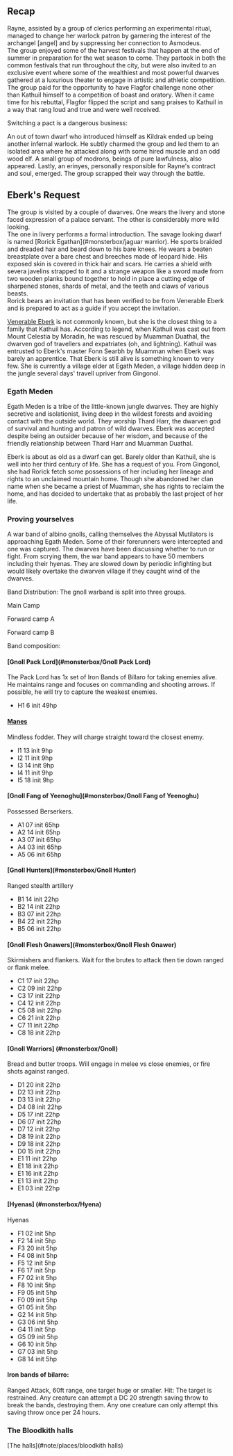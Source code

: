 
## Recap  
Rayne, assisted by a group of clerics performing an experimental ritual, managed to 
change her warlock patron by garnering the interest of the archangel [angel] and by 
suppressing her connection to Asmodeus.  
The group enjoyed some of the harvest festivals that happen at the end of summer in 
preparation for the wet season to come. They partook in both the common festivals 
that run throughout the city, but were also invited to an exclusive event where 
some of the wealthiest and most powerful dwarves gathered at a luxurious theater to 
engage in artistic and athletic competition.  
The group paid for the opportunity to have Flagfor challenge none other than Kathuil 
himself to a competition of boast and oratory. When it came time for his rebuttal, 
Flagfor flipped the script and sang praises to Kathuil in a way that rang loud and 
true and were well received. 

Switching a pact is a dangerous business:

An out of town dwarf who introduced himself as Kildrak ended up being another infernal 
warlock. He subtly charmed the group and led them to an isolated area where he attacked 
along with some hired muscle and an odd wood elf. A small group of modrons, beings 
of pure lawfulness, also appeared. Lastly, an erinyes, personally responsible for 
Rayne's contract and soul, emerged. The group scrapped their way through the battle.


## Eberk's Request  
The group is visited by a couple of dwarves. One wears the livery and stone faced 
expression of a palace servant. The other is considerably more wild looking.  
The one in livery performs a formal introduction. The savage looking dwarf is named 
[Rorick Egathan](#monsterbox/jaguar warrior). He sports braided and dreaded hair 
and beard down to his bare knees. He wears a beaten breastplate over a bare chest and 
breeches made of leopard hide. His exposed skin is covered in thick hair and scars. 
He carries a shield with severa javelins strapped to it and a strange weapon like a 
sword made from two wooden planks bound together to hold in place a cutting edge of 
sharpened stones, shards of metal, and the teeth and claws of various beasts.  
Rorick bears an invitation that has been verified to be from Venerable Eberk and is 
prepared to act as a guide if you accept the invitation. 

[Venerable Eberk](#monsterbox/eberk)
is not commonly known, but she is the closest thing to a family that 
Kathuil has. According to legend, when Kathuil was cast out from Mount Celestia by 
Moradin, he was rescued by Muamman Duathal, the dwarven god of travellers and expatriates 
(oh, and lightning). Kathuil was entrusted to Eberk's master Fonn Searbh by Muamman when 
Eberk was barely an apprentice. That Eberk is still alive is something known to very few. 
She is currently a village elder at Egath Meden, a village hidden deep in the jungle 
several days' travell upriver from Gingonol.

### Egath Meden 
Egath Meden is a tribe of the little-known jungle dwarves. They are highly secretive and 
isolationist, living deep in the wildest forests and avoiding contact with the outside 
world. They worship Thard Harr, the dwarven god of survival and hunting and patron of 
wild dwarves. Eberk was accepted despite being an outsider because of her wisdom, and 
because of the friendly relationship between Thard Harr and Muamman Duathal. 

Eberk is about as old as a dwarf can get. Barely older than Kathuil, she is well into her 
third century of life. She has a request of you. From Gingonol, she had Rorick fetch 
some possessions of her including her lineage and rights to an unclaimed mountain home. 
Though she abandoned her clan name when she became a priest of Muamman, she has rights 
to reclaim the home, and has decided to undertake that as probably the last project 
of her life.  

### Proving yourselves 
A war band of albino gnolls, calling themselves the Abyssal Mutilators is approaching Egath Meden. 
Some of their forerunners were intercepted and one was captured. The dwarves have 
been discussing whether to run or fight. From scrying them, the war band appears to have 50 members 
including their hyenas. They are slowed down by periodic infighting but would likely overtake the 
dwarven village if they caught wind of the dwarves. 

Band Distribution: 
The gnoll warband is split into three groups. 

Main Camp 

Forward camp A 

Forward camp B


Band composition:  
#### [Gnoll Pack Lord](#monsterbox/Gnoll Pack Lord)  
The Pack Lord has 1x set of Iron Bands of Billaro for taking enemies alive.
He maintains range and focuses on commanding and shooting arrows. If possible, he will 
try to capture the weakest enemies.
* H1 6  init 49hp

#### [Manes](#monsterbox/Manes)
Mindless fodder. They will charge straight toward the closest enemy. 
* I1 13 init 9hp 
* I2 11 init 9hp 
* I3 14 init 9hp 
* I4 11 init 9hp 
* I5 18 init 9hp 

#### [Gnoll Fang of Yeenoghu](#monsterbox/Gnoll Fang of Yeenoghu) 
Possessed Berserkers.  
* A1 07 init 65hp
* A2 14 init 65hp
* A3 07 init 65hp
* A4 03 init 65hp
* A5 06 init 65hp

#### [Gnoll Hunters](#monsterbox/Gnoll Hunter)
Ranged stealth artillery 
* B1 14 init 22hp
* B2 14 init 22hp
* B3 07 init 22hp
* B4 22 init 22hp
* B5 06 init 22hp

#### [Gnoll Flesh Gnawers](#monsterbox/Gnoll Flesh Gnawer)
Skirmishers and flankers. Wait for the brutes to attack then 
tie down ranged or flank melee.
* C1 17 init 22hp
* C2 09 init 22hp
* C3 17 init 22hp
* C4 12 init 22hp
* C5 08 init 22hp
* C6 21 init 22hp
* C7 11 init 22hp
* C8 18 init 22hp

#### [Gnoll Warriors] (#monsterbox/Gnoll)
Bread and butter troops. Will engage in melee vs close enemies, or 
fire shots against ranged. 
* D1 20 init 22hp
* D2 13 init 22hp
* D3 13 init 22hp
* D4 08 init 22hp
* D5 17 init 22hp
* D6 07 init 22hp
* D7 12 init 22hp
* D8 19 init 22hp
* D9 18 init 22hp
* D0 15 init 22hp
* E1 11 init 22hp
* E1 18 init 22hp
* E1 16 init 22hp
* E1 13 init 22hp
* E1 03 init 22hp

#### [Hyenas] (#monsterbox/Hyena)
Hyenas
* F1 02 init 5hp
* F2 14 init 5hp
* F3 20 init 5hp
* F4 08 init 5hp
* F5 12 init 5hp
* F6 17 init 5hp
* F7 02 init 5hp
* F8 10 init 5hp
* F9 05 init 5hp
* F0 09 init 5hp
* G1 05 init 5hp
* G2 14 init 5hp
* G3 06 init 5hp
* G4 11 init 5hp
* G5 09 init 5hp
* G6 10 init 5hp
* G7 03 init 5hp
* G8 14 init 5hp

#### Iron bands of bilarro:
Ranged Attack, 60ft range, one target huge or smaller. Hit: The target is restrained. 
Any creature can attempt a DC 20 strength saving throw to break the bands, destroying them. 
Any one creature can only attempt this saving throw once per 24 hours.



### The Bloodkith halls
[The halls](#note/places/bloodkith halls)









